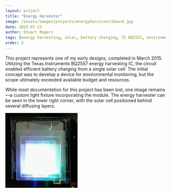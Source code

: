 ```yaml
---
layout: project
title: "Energy Harvester"
image: /assets/images/projects/energyharvister/board.jpg
date: 2025-07-23
author: Stuart Rogers
tags: [energy harvesting, solar, battery charging, TI BQ2557, environmental monitoring, hardware design]
order: 5
---
```


This project represents one of my early designs, completed in March 2015. Utilizing the Texas Instruments BQ2557 energy harvesting IC, the circuit enabled efficient battery charging from a single solar cell. The initial concept was to develop a device for environmental monitoring, but the scope ultimately exceeded available budget and resources.

While most documentation for this project has been lost, one image remains—a custom light fixture incorporating the module. The energy harvester can be seen in the lower right corner, with the solar cell positioned behind several diffusing layers.

<img src="/assets/images/projects/energyharvester/walllight.jpg" alt="Weird Light" style="width:45%;">


